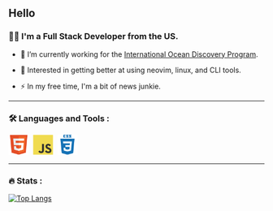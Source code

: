## Hello

### :man_technologist: I'm a Full Stack Developer from the US.

- :telescope: I’m currently working for the [International Ocean Discovery Program](https://iodp.tamu.edu/index.html).

- :seedling: Interested in getting better at using neovim, linux, and CLI tools.

- :zap: In my free time, I'm a bit of news junkie.

---

### :hammer_and_wrench: Languages and Tools :

<div>
  <img src="https://github.com/devicons/devicon/blob/master/icons/html5/html5-original.svg" title="HTML5" alt="HTML" width="40" height="40"/>&nbsp;
  <img src="https://github.com/devicons/devicon/blob/master/icons/javascript/javascript-original.svg" title="JavaScript" alt="JavaScript" width="40" height="40"/>&nbsp;
  <img src="https://github.com/devicons/devicon/blob/master/icons/css3/css3-plain-wordmark.svg"  title="CSS3" alt="CSS" width="40" height="40"/>&nbsp;
</div>

---

### :fire: Stats :

[![Top Langs](https://github-readme-stats.vercel.app/api/top-langs/?username=james-brattin&layout=compact&theme=vision-friendly-dark)](https://github.com/anuraghazra/github-readme-stats)
